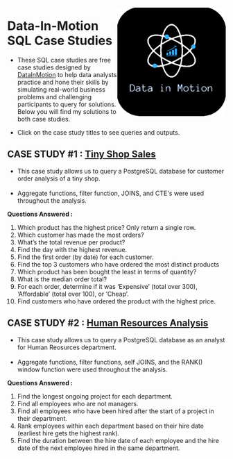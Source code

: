 <a href="https://d-i-motion.com/"> <img align="right" width="250" height="250" src="https://github.com/ChrisF03/Portfolio-Projects/blob/main/Projects/dataInMotion%20Case%20Studies/DIM22-removebg-preview.png"></a>

# Data-In-Motion SQL Case Studies
- These SQL case studies are free case studies designed by [DataInMotion](https://d-i-motion.com/) to help data analysts practice and hone their skills by simulating real-world business problems and challenging participants to query for solutions. Below you will find my solutions to both case studies.

- Click on the case study titles to see queries and outputs.


## CASE STUDY #1 : [Tiny Shop Sales](https://github.com/ChrisF03/Portfolio-Projects/blob/main/Projects/dataInMotion%20Case%20Studies/CaseStudy1_(TinyShop).md)
- This case study allows us to query a PostgreSQL database for customer order analysis of a tiny shop.<br><br>
- Aggregate functions, filter function, JOINS, and CTE's were used throughout the analysis.

**Questions Answered :**
1. Which product has the highest price? Only return a single row.
2. Which customer has made the most orders?
3. What’s the total revenue per product?
4. Find the day with the highest revenue.
5. Find the first order (by date) for each customer.
6. Find the top 3 customers who have ordered the most distinct products
7. Which product has been bought the least in terms of quantity?
8. What is the median order total?
9. For each order, determine if it was ‘Expensive’ (total over 300), ‘Affordable’ (total over 100), or ‘Cheap’.
10. Find customers who have ordered the product with the highest price.

## CASE STUDY #2 : [Human Resources Analysis](https://github.com/ChrisF03/Portfolio-Projects/blob/main/Projects/dataInMotion%20Case%20Studies/CaseStudy2_(HumanResources).md)
- This case study allows us to query a PostgreSQL database as an analyst for Human Reosurces department.<br><br>
- Aggregate functions, filter functions, self JOINS, and the RANK() window function were used throughout the analysis.

**Questions Answered :**
1. Find the longest ongoing project for each department.
2. Find all employees who are not managers.
3. Find all employees who have been hired after the start of a project in their department.
4. Rank employees within each department based on their hire date (earliest hire gets the highest rank).
5. Find the duration between the hire date of each employee and the hire date of the next employee hired in the same department.
